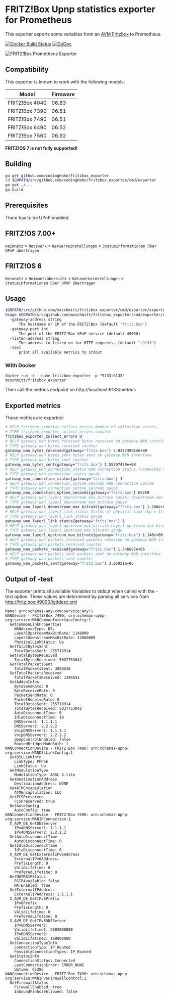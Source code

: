 # FRITZ!Box Upnp statistics exporter for Prometheus

This exporter exports some variables from an [AVM Fritzbox](https://avm.de/produkte/fritzbox/) to Prometheus.

[![Docker Build Status](https://img.shields.io/docker/build/mxschmitt/fritzbox_exporter.svg)](https://store.docker.com/community/images/mxschmitt/fritzbox_exporter)
[![GoDoc](https://godoc.org/github.com/mxschmitt/fritzbox_exporter/pkg/fritzboxmetrics?status.svg)](https://godoc.org/github.com/mxschmitt/fritzbox_exporter/pkg/fritzboxmetrics)

![FRITZ!Box Prometheus Exporter](./docs/logo.svg)

## Compatibility

This exporter is known to work with the following models:

| Model          | Firmware |
|----------------|----------|
| FRITZ!Box 4040 | 06.83    |
| FRITZ!Box 7390 | 06.51    |
| FRITZ!Box 7490 | 06.51    |
| FRITZ!Box 6490 | 06.52    |
| FRITZ!Box 7560 | 06.92    |

**FRITZ!OS 7 is not fully supported!**

## Building

```bash
go get github.com/codingHahn/fritzbox_exporter
cd $GOPATH/src/github.com/codingHahn/fritzbox_exporter/cmd/exporter
go get ./...
go build
```

## Prerequisites

There has to be UPnP enabled.

## FRITZ!OS 7.00+

`Heimnetz` > `Netzwerk` > `Netwerkeinstellungen` > `Statusinformationen über UPnP übertragen`

## FRITZ!OS 6

`Heimnetz` > `Heimnetzübersicht` > `Netzwerkeinstellungen` > `Statusinformationen über UPnP übertragen`

## Usage

```bash
$GOPATH/src/github.com/mxschmitt/fritzbox_exporter/cmd/exporter/exporter -h
Usage $GOPATH/src/github.com/mxschmitt/fritzbox_exporter/cmd/exporter/exporter:
  -gateway-address string
      The hostname or IP of the FRITZ!Box (default "fritz.box")
  -gateway-port int
      The port of the FRITZ!Box UPnP service (default 49000)
  -listen-address string
      The address to listen on for HTTP requests. (default ":9133")
  -test
      print all available metrics to stdout
```

### With Docker

```shell
docker run -d --name fritzbox-exporter -p "9133:9133" mxschmitt/fritzbox_exporter
```

Then call the metrics endpoint on http://localhost:9133/metrics

## Exported metrics

These metrics are exported:

```bash
# HELP fritzbox_exporter_collect_errors Number of collection errors.
# TYPE fritzbox_exporter_collect_errors counter
fritzbox_exporter_collect_errors 0
# HELP gateway_wan_bytes_received bytes received on gateway WAN interface
# TYPE gateway_wan_bytes_received counter
gateway_wan_bytes_received{gateway="fritz.box"} 5.037749914e+09
# HELP gateway_wan_bytes_sent bytes sent on gateway WAN interface
# TYPE gateway_wan_bytes_sent counter
gateway_wan_bytes_sent{gateway="fritz.box"} 2.55707479e+08
# HELP gateway_wan_connection_status WAN connection status (Connected = 1)
# TYPE gateway_wan_connection_status gauge
gateway_wan_connection_status{gateway="fritz.box"} 1
# HELP gateway_wan_connection_uptime_seconds WAN connection uptime
# TYPE gateway_wan_connection_uptime_seconds gauge
gateway_wan_connection_uptime_seconds{gateway="fritz.box"} 65259
# HELP gateway_wan_layer1_downstream_max_bitrate Layer1 downstream max bitrate
# TYPE gateway_wan_layer1_downstream_max_bitrate gauge
gateway_wan_layer1_downstream_max_bitrate{gateway="fritz.box"} 1.286e+07
# HELP gateway_wan_layer1_link_status Status of physical link (Up = 1)
# TYPE gateway_wan_layer1_link_status gauge
gateway_wan_layer1_link_status{gateway="fritz.box"} 1
# HELP gateway_wan_layer1_upstream_max_bitrate Layer1 upstream max bitrate
# TYPE gateway_wan_layer1_upstream_max_bitrate gauge
gateway_wan_layer1_upstream_max_bitrate{gateway="fritz.box"} 1.148e+06
# HELP gateway_wan_packets_received packets received on gateway WAN interface
# TYPE gateway_wan_packets_received counter
gateway_wan_packets_received{gateway="fritz.box"} 1.346625e+06
# HELP gateway_wan_packets_sent packets sent on gateway WAN interface
# TYPE gateway_wan_packets_sent counter
gateway_wan_packets_sent{gateway="fritz.box"} 3.05051e+06
```

## Output of -test

The exporter prints all available Variables to stdout when called with the -test option.
These values are determined by parsing all services from http://fritz.box:49000/igddesc.xml 

    Name: urn:schemas-any-com:service:Any:1
    WANDevice - FRITZ!Box 7490: urn:schemas-upnp-org:service:WANCommonInterfaceConfig:1
      GetCommonLinkProperties
        WANAccessType: DSL
        Layer1UpstreamMaxBitRate: 1148000
        Layer1DownstreamMaxBitRate: 12860000
        PhysicalLinkStatus: Up
      GetTotalBytesSent
        TotalBytesSent: 255710914
      GetTotalBytesReceived
        TotalBytesReceived: 5037753042
      GetTotalPacketsSent
        TotalPacketsSent: 3050536
      GetTotalPacketsReceived
        TotalPacketsReceived: 1346651
      GetAddonInfos
        ByteSendRate: 0
        ByteReceiveRate: 0
        PacketSendRate: 0
        PacketReceiveRate: 0
        TotalBytesSent: 255710914
        TotalBytesReceived: 5037753042
        AutoDisconnectTime: 0
        IdleDisconnectTime: 10
        DNSServer1: 1.1.1.1
        DNSServer2: 2.2.2.2
        VoipDNSServer1: 1.1.1.1
        VoipDNSServer2: 2.2.2.2
        UpnpControlEnabled: false
        RoutedBridgedModeBoth: 1
    WANConnectionDevice - FRITZ!Box 7490: urn:schemas-upnp-org:service:WANDSLLinkConfig:1
      GetDSLLinkInfo
        LinkType: PPPoE
        LinkStatus: Up
      GetModulationType
        ModulationType: ADSL G.lite
      GetDestinationAddress
        DestinationAddress: NONE
      GetATMEncapsulation
        ATMEncapsulation: LLC
      GetFCSPreserved
        FCSPreserved: true
      GetAutoConfig
        AutoConfig: true
    WANConnectionDevice - FRITZ!Box 7490: urn:schemas-upnp-org:service:WANIPConnection:1
      X_AVM_DE_GetDNSServer
        IPv4DNSServer1: 1.1.1.1
        IPv4DNSServer2: 2.2.2.2
      GetAutoDisconnectTime
        AutoDisconnectTime: 0
      GetIdleDisconnectTime
        IdleDisconnectTime: 0
      X_AVM_DE_GetExternalIPv6Address
        ExternalIPv6Address: 
        PrefixLength: 0
        ValidLifetime: 0
        PreferedLifetime: 0
      GetNATRSIPStatus
        RSIPAvailable: false
        NATEnabled: true
      GetExternalIPAddress
        ExternalIPAddress: 1.1.1.1
      X_AVM_DE_GetIPv6Prefix
        IPv6Prefix: 
        PrefixLength: 0
        ValidLifetime: 0
        PreferedLifetime: 0
      X_AVM_DE_GetIPv6DNSServer
        IPv6DNSServer1: 
        ValidLifetime1: 2002000000
        IPv6DNSServer2: 
        ValidLifetime2: 199800000
      GetConnectionTypeInfo
        ConnectionType: IP_Routed
        PossibleConnectionTypes: IP_Routed
      GetStatusInfo
        ConnectionStatus: Connected
        LastConnectionError: ERROR_NONE
        Uptime: 65386
    WANConnectionDevice - FRITZ!Box 7490: urn:schemas-upnp-org:service:WANIPv6FirewallControl:1
      GetFirewallStatus
        FirewallEnabled: true
        InboundPinholeAllowed: false
